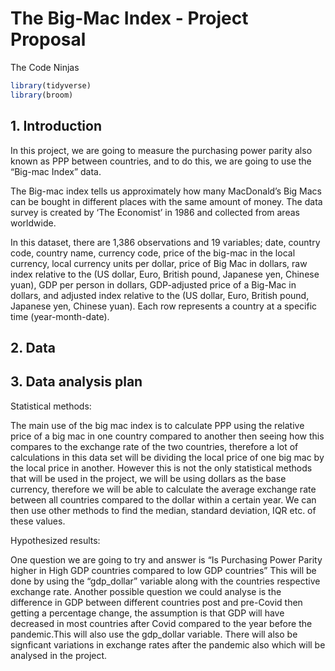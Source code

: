The Big-Mac Index - Project Proposal
================
The Code Ninjas

``` r
library(tidyverse)
library(broom)
```

## 1. Introduction

In this project, we are going to measure the purchasing power parity
also known as PPP between countries, and to do this, we are going to use
the “Big-mac Index” data.

The Big-mac index tells us approximately how many MacDonald’s Big Macs
can be bought in different places with the same amount of money. The
data survey is created by ‘The Economist’ in 1986 and collected from
areas worldwide.

In this dataset, there are 1,386 observations and 19 variables; date,
country code, country name, currency code, price of the big-mac in the
local currency, local currency units per dollar, price of Big Mac in
dollars, raw index relative to the (US dollar, Euro, British pound,
Japanese yen, Chinese yuan), GDP per person in dollars, GDP-adjusted
price of a Big-Mac in dollars, and adjusted index relative to the (US
dollar, Euro, British pound, Japanese yen, Chinese yuan). Each row
represents a country at a specific time (year-month-date).

## 2. Data

## 3. Data analysis plan

Statistical methods:

The main use of the big mac index is to calculate PPP using the relative
price of a big mac in one country compared to another then seeing how
this compares to the exchange rate of the two countries, therefore a lot
of calculations in this data set will be dividing the local price of one
big mac by the local price in another. However this is not the only
statistical methods that will be used in the project, we will be using
dollars as the base currency, therefore we will be able to calculate the
average exchange rate between all countries compared to the dollar
within a certain year. We can then use other methods to find the median,
standard deviation, IQR etc. of these values.

Hypothesized results:

One question we are going to try and answer is “Is Purchasing Power
Parity higher in High GDP countries compared to low GDP countries” This
will be done by using the “gdp\_dollar” variable along with the
countries respective exchange rate. Another possible question we could
analyse is the difference in GDP between different countries post and
pre-Covid then getting a percentage change, the assumption is that GDP
will have decreased in most countries after Covid compared to the year
before the pandemic.This will also use the gdp\_dollar variable. There
will also be signficant variations in exchange rates after the pandemic
also which will be analysed in the project.
